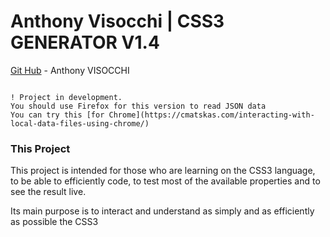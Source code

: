 # Anthony Visocchi | CSS3 GENERATOR V1.4
[Git Hub](https://github.com/anthoviso) - Anthony VISOCCHI

```

! Project in development.
You should use Firefox for this version to read JSON data
You can try this [for Chrome](https://cmatskas.com/interacting-with-local-data-files-using-chrome/)
```

### This Project

This project is intended for those who are learning on the CSS3 language,
to be able to efficiently code, to test most of the available properties and to see the result live.

Its main purpose is to interact and understand as simply and as efficiently as possible the CSS3
